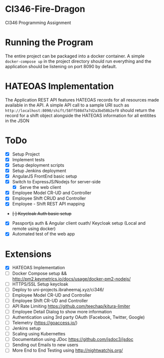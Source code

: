# CI346-Fire-Dragon
CI346 Programming Assignment

# Running the Program
The entire project can be packaged into a docker container. A simple `docker-compose up` in the project directory should run everything and the application should be listening on port 8090 by default.


# HATEOAS Implementation
The Application REST API features HATEOAS records for all resources made available in the API. A simple API call to a sample URI such as `http://localhost:8090/shift/58ff508d7a7d2a3bd50b2ef0` should return the record for a shift object alongside the HATEOAS information for all entitites in the JSON


# ToDo
- [x] Setup Project
- [x] Implement tests
- [x] Setup deployment scripts
- [x] Setup Jenkins deployment
- [x] AngularJS FrontEnd basic setup
- [x] Switch to ExpressJS/Nodejs for server-side
    - [x] Serve the web client
- [x] Employee Model CR-UD and Controller
- [x] Employee Shift CRUD and Controller
- [x] Employee - Shift REST API mapping
- ~~[ ] Keycloak Auth basic setup~~
- [x] Passportjs auth & Angular client ouath/ Keycloak setup (Local and remote using docker)
- [x] Automated test of the web app 

# Extensions
- [x] HATEOAS Implementation
- [ ] Docker Compose setup && http://pm2.keymetrics.io/docs/usage/docker-pm2-nodejs/
- [ ] HTTPS/SSL Setup keycloak
- [ ] Deploy to uni-projects.ibraheemaj.xyz/ci346/
- [ ] Employee Model CR-UD and Controller
- [ ] Employee Shift CR-UD and Controller
- [ ] API Rate Limiting https://github.com/teechap/kitura-limiter
- [ ] Employee Detail Dialog to show more information
- [ ] Authentication using 3rd party OAuth (Facebook, Twitter, Google)
- [ ] Telemetry (https://goaccess.io/)
- [ ] Jenkins setup
- [ ] Scaling using Kubernettes
- [ ] Documentation using JDoc https://github.com/jsdoc3/jsdoc 
- [ ] Sending out Emails to new users
- [ ] More End to End Testing using http://nightwatchjs.org/ 
